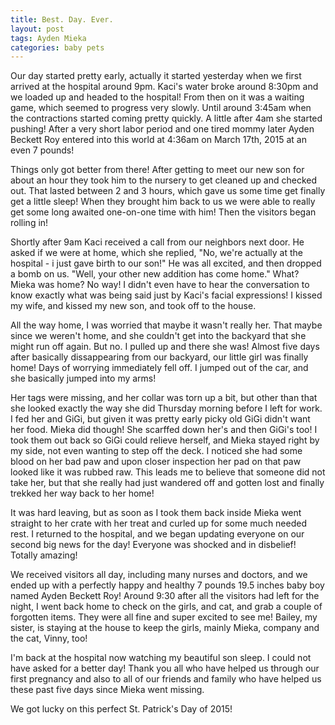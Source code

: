 ```yaml
---
title: Best. Day. Ever.
layout: post
tags: Ayden Mieka
categories: baby pets
---
```


Our day started pretty early, actually it started yesterday when we first arrived at the hospital around 9pm.
Kaci's water broke around 8:30pm and we loaded up and headed to the hospital! From then on it was a waiting game, 
which seemed to progress very slowly. Until around 3:45am when the contractions started coming pretty quickly. A 
little after 4am she started pushing! After a very short labor period and one tired mommy later Ayden Beckett Roy
entered into this world at 4:36am on March 17th, 2015 at an even 7 pounds! 

Things only got better from there! After getting to meet our new son for about an hour
they took him to the nursery to get cleaned up and checked out. That lasted between 2 and 3 hours,
which gave us some time get finally get a little sleep! When they brought him back to us we 
were able to really get some long awaited one-on-one time with him! Then the visitors began rolling in!

Shortly after 9am Kaci received a call from our neighbors next door. He asked if we were at home, which she replied, 
"No, we're actually at the hospital - i just gave birth to our son!" He was all excited, and then dropped a bomb on us.
"Well, your other new addition has come home." What? Mieka was home? No way! I didn't even have to hear the conversation
to know exactly what was being said just by Kaci's facial expressions! I kissed my wife, and kissed my new son, and took off
to the house. 

All the way home, I was worried that maybe it wasn't really her. That maybe since we weren't home, and she couldn't get
into the backyard that she might run off again. But no. I pulled up and there she was! Almost five days after basically
dissappearing from our backyard, our little girl was finally home! Days of worrying immediately fell off. I jumped out
of the car, and she basically jumped into my arms! 

Her tags were missing, and her collar was torn up a bit, but other than that she looked exactly the way she did Thursday
morning before I left for work. I fed her and GiGi, but given it was pretty early picky old GiGi didn't want her food. 
Mieka did though! She scarffed down her's and then GiGi's too! I took them out back so GiGi could relieve herself, and
Mieka stayed right by my side, not even wanting to step off the deck. I noticed she had some blood on her bad paw and
upon closer inspection her pad on that paw looked like it was rubbed raw. This leads me to believe that someone did not
take her, but that she really had just wandered off and gotten lost and finally trekked her way back to her home!

It was hard leaving, but as soon as I took them back inside Mieka went straight to her crate with her treat and curled up
for some much needed rest. I returned to the hospital, and we began updating everyone on our second big news for the day!
Everyone was shocked and in disbelief! Totally amazing! 

We received visitors all day, including many nurses and doctors, and we ended up with a perfectly happy and healthy
7 pounds 19.5 inches baby boy named Ayden Beckett Roy! Around 9:30 after all the visitors had left for the night, I went
back home to check on the girls, and cat, and grab a couple of forgotten items. They were all fine and super excited to
see me! Bailey, my sister, is staying at the house to keep the girls, mainly Mieka, company and the cat, Vinny, too! 

I'm back at the hospital now watching my beautiful son sleep. I could not have asked for a better day! Thank you all who
have helped us through our first pregnancy and also to all of our friends and family who have helped us these past five days
since Mieka went missing. 

We got lucky on this perfect St. Patrick's Day of 2015! 
